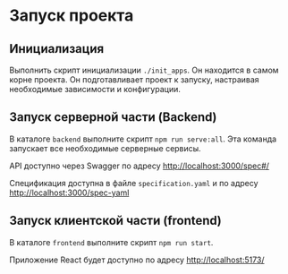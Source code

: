 # Запуск проекта

## Инициализация

Выполнить скрипт инициализации `./init_apps`. Он находится в самом корне проекта. Он подготавливает проект к запуску, настраивая необходимые зависимости и конфигурации.

## Запуск серверной части (Backend)

В каталоге `backend` выполните скрипт `npm run serve:all`. Эта команда запускает все необходимые серверные сервисы.

API доступно через Swagger по адресу [http://localhost:3000/spec#/](http://localhost:3000/spec#/)

Спецификация доступна в файле `specification.yaml` и по адресу [http://localhost:3000/spec-yaml](http://localhost:3000/spec-yaml)

## Запуск клиентской части (frontend)

В каталоге `frontend` выполните скрипт `npm run start`.

Приложение React будет доступно по адресу [http://localhost:5173/](http://localhost:5173/)
